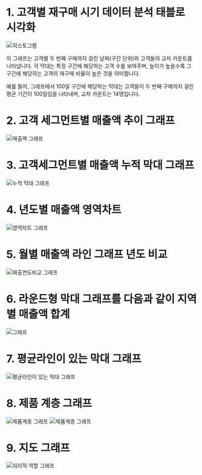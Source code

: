 # 1. 고객별 재구매 시기 데이터 분석 태블로 시각화

![히스토그램](태블로히스토그램.png)

이 그래프는 고객별 두 번째 구매까지 걸린 날짜(구간 단위)와 고객들의 교차 카운트를 나타냅니다. 각 막대는 특정 구간에 해당하는 고객 수를 보여주며, 높이가 높을수록 그 구간에 해당하는 고객의 재구매 비율이 높은 것을 의미합니다. 

예를 들어, 그래프에서 100일 구간에 해당하는 막대는 고객들이 두 번째 구매까지 걸린 평균 기간이 100일임을 나타내며, 교차 카운트는 14명입니다.

# 2. 고객 세그먼트별 매출액 추이 그래프

![매출액 그래프](이중축.png)

# 3. 고객세그먼트별 매출액 누적 막대 그래프

![누적 막대 그래프](1101.png)


# 4. 년도별 매출액 영역차트

![영역차트 그래프](라인.png)

# 5. 월별 매출액 라인 그래프 년도 비교 

![매출연도비교 그래프](결합축_라인.png)

# 6. 라운드형 막대 그래프를 다음과 같이 지역별 매출액 합계

![ 그래프](round_bar.png)

# 7. 평균라인이 있는 막대 그래프

![평균라인이 있는 막대 그래프](평균기준.png)

# 8. 제품 계층 그래프

![제품계층 그래프](계층.png)
![제품계층 그래프](계층지역.png)

# 9. 지도 그래프

![지리적 역할 그래프](지리적역할.png)
